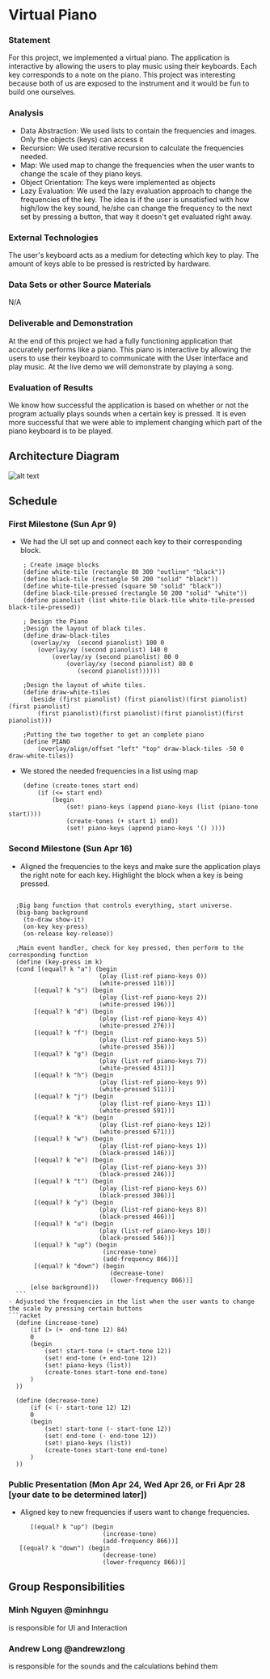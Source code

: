# Virtual Piano

### Statement
For this project, we implemented a virtual piano. The application is interactive by allowing the users to play music using their keyboards. Each key corresponds to a note on the piano. This project was interesting because both of us are exposed to the instrument and it would be fun to build one ourselves.

### Analysis
- Data Abstraction: We used lists to contain the frequencies and images. Only the objects (keys) can access it
- Recursion: We used iterative recursion to calculate the frequencies needed.
- Map: We used map to change the frequencies when the user wants to change the scale of they piano keys.
- Object Orientation: The keys were implemented as objects
- Lazy Evaluation: We used the lazy evaluation approach to change the frequencies of the key. The idea is if the user is unsatisfied with how high/low the key sound, he/she can change the frequency to the next set by pressing a button, that way it doesn't get evaluated right away.


### External Technologies
The user's keyboard acts as a medium for detecting which key to play. The amount of keys able to be pressed is restricted by hardware.

### Data Sets or other Source Materials
N/A

### Deliverable and Demonstration
At the end of this project we had a fully functioning application that accurately performs like a piano. This piano is interactive by allowing the users to use their keyboard to communicate with the User Interface and play music. At the live demo we will demonstrate by playing a song.

### Evaluation of Results
We know how successful the application is based on whether or not the program actually plays sounds when a certain key is pressed. It is even more successful that we were able to implement changing which part of the piano keyboard is to be played.

## Architecture Diagram

![alt text](https://image.ibb.co/cr03bF/Diagram.png "Diagram")


## Schedule

### First Milestone (Sun Apr 9)
  - We had the UI set up and connect each key to their corresponding block.
```racket
	; Create image blocks
	(define white-tile (rectangle 80 300 "outline" "black"))
	(define black-tile (rectangle 50 200 "solid" "black"))
	(define white-tile-pressed (square 50 "solid" "black"))
	(define black-tile-pressed (rectangle 50 200 "solid" "white"))
	(define pianolist (list white-tile black-tile white-tile-pressed black-tile-pressed))

	; Design the Piano 
	;Design the layout of black tiles.
	(define draw-black-tiles
	  (overlay/xy  (second pianolist) 100 0
		(overlay/xy (second pianolist) 140 0
			(overlay/xy (second pianolist) 80 0
				(overlay/xy (second pianolist) 80 0
				   (second pianolist))))))

	;Design the layout of white tiles.  
	(define draw-white-tiles
	  (beside (first pianolist) (first pianolist)(first pianolist)(first pianolist)
		(first pianolist)(first pianolist)(first pianolist)(first pianolist)))

	;Putting the two together to get an complete piano
	(define PIANO
		(overlay/align/offset "left" "top" draw-black-tiles -50 0 draw-white-tiles))
```

  - We stored the needed frequencies in a list using map
```racket
	(define (create-tones start end)
		(if (<= start end)
			(begin
				(set! piano-keys (append piano-keys (list (piano-tone start))))
				(create-tones (+ start 1) end))
				(set! piano-keys (append piano-keys '() ))))
```

### Second Milestone (Sun Apr 16)
  - Aligned the frequencies to the keys and make sure the application plays the right note for each key. Highlight the block when a key is being pressed.
  
  ```racket
	
	;Big bang function that controls everything, start universe.
	(big-bang background
	  (to-draw show-it)
	  (on-key key-press)
	  (on-release key-release))
	  
	;Main event handler, check for key pressed, then perform to the corresponding function
	(define (key-press im k)
	(cond [(equal? k "a") (begin
                           (play (list-ref piano-keys 0))
                           (white-pressed 116))]
		 [(equal? k "s") (begin
                           (play (list-ref piano-keys 2))
                           (white-pressed 196))]
         [(equal? k "d") (begin
                           (play (list-ref piano-keys 4))
                           (white-pressed 276))]
         [(equal? k "f") (begin
                           (play (list-ref piano-keys 5))
                           (white-pressed 356))]
         [(equal? k "g") (begin
                           (play (list-ref piano-keys 7))
                           (white-pressed 431))]
         [(equal? k "h") (begin
                           (play (list-ref piano-keys 9))
                           (white-pressed 511))]
         [(equal? k "j") (begin
                           (play (list-ref piano-keys 11))
                           (white-pressed 591))]
         [(equal? k "k") (begin
                           (play (list-ref piano-keys 12))
                           (white-pressed 671))]
         [(equal? k "w") (begin
                           (play (list-ref piano-keys 1))
                           (black-pressed 146))]
         [(equal? k "e") (begin
                           (play (list-ref piano-keys 3))
                           (black-pressed 246))]
         [(equal? k "t") (begin
                           (play (list-ref piano-keys 6))
                           (black-pressed 386))]
         [(equal? k "y") (begin
                           (play (list-ref piano-keys 8))
                           (black-pressed 466))]
         [(equal? k "u") (begin
                           (play (list-ref piano-keys 10))
                           (black-pressed 546))]
         [(equal? k "up") (begin
                            (increase-tone)
                            (add-frequency 866))]
         [(equal? k "down") (begin
                              (decrease-tone)
                              (lower-frequency 866))]
        [else background]))
	```
  - Adjusted the frequencies in the list when the user wants to change the scale by pressing certain buttons
  ```racket
	(define (increase-tone)
		(if (> (+  end-tone 12) 84)
		0
		(begin
			(set! start-tone (+ start-tone 12))
			(set! end-tone (+ end-tone 12))
			(set! piano-keys (list))
			(create-tones start-tone end-tone)
		)
	))

	(define (decrease-tone)
		(if (< (- start-tone 12) 12)
		0
		(begin
			(set! start-tone (- start-tone 12))
			(set! end-tone (- end-tone 12))
			(set! piano-keys (list))
			(create-tones start-tone end-tone)
        )
	))
```
### Public Presentation (Mon Apr 24, Wed Apr 26, or Fri Apr 28 [your date to be determined later])
  - Aligned key to new frequencies if users want to change frequencies. 

  ```racket
		[(equal? k "up") (begin
							(increase-tone)
                            (add-frequency 866))]
	 [(equal? k "down") (begin
							(decrease-tone)
							(lower-frequency 866))]
```  
## Group Responsibilities

### Minh Nguyen @minhngu 
is responsible for UI and Interaction

### Andrew Long @andrewzlong
is responsible for the sounds and the calculations behind them

